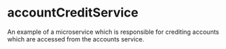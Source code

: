 # accountCreditService
An example of a microservice which is responsible for crediting accounts which are accessed from the accounts service.

